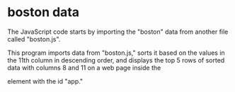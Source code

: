 # boston data

The JavaScript code starts by importing the "boston" data from another file called "boston.js".

This program imports data from "boston.js," sorts it based on the values in the 11th column in descending order, and displays the top 5 rows of sorted data with columns 8 and 11 on a web page inside the

element with the id "app."
